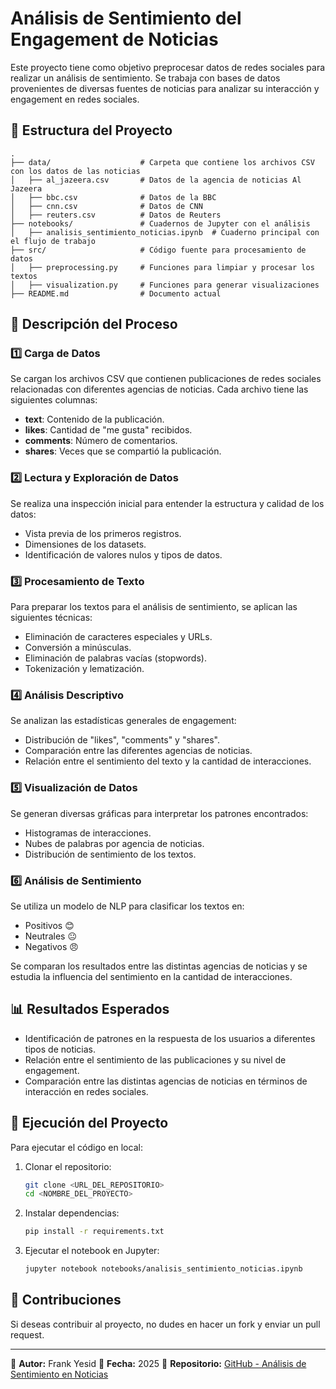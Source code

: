 # Análisis de Sentimiento del Engagement de Noticias

Este proyecto tiene como objetivo preprocesar datos de redes sociales para realizar un análisis de sentimiento. Se trabaja con bases de datos provenientes de diversas fuentes de noticias para analizar su interacción y engagement en redes sociales.

## 📂 Estructura del Proyecto

```
.
├── data/                    # Carpeta que contiene los archivos CSV con los datos de las noticias
│   ├── al_jazeera.csv       # Datos de la agencia de noticias Al Jazeera
│   ├── bbc.csv              # Datos de la BBC
│   ├── cnn.csv              # Datos de CNN
│   ├── reuters.csv          # Datos de Reuters
├── notebooks/               # Cuadernos de Jupyter con el análisis
│   ├── analisis_sentimiento_noticias.ipynb  # Cuaderno principal con el flujo de trabajo
├── src/                     # Código fuente para procesamiento de datos
│   ├── preprocessing.py     # Funciones para limpiar y procesar los textos
│   ├── visualization.py     # Funciones para generar visualizaciones
├── README.md                # Documento actual
```

## 📜 Descripción del Proceso

### 1️⃣ Carga de Datos
Se cargan los archivos CSV que contienen publicaciones de redes sociales relacionadas con diferentes agencias de noticias. Cada archivo tiene las siguientes columnas:

- **text**: Contenido de la publicación.
- **likes**: Cantidad de "me gusta" recibidos.
- **comments**: Número de comentarios.
- **shares**: Veces que se compartió la publicación.

### 2️⃣ Lectura y Exploración de Datos
Se realiza una inspección inicial para entender la estructura y calidad de los datos:
- Vista previa de los primeros registros.
- Dimensiones de los datasets.
- Identificación de valores nulos y tipos de datos.

### 3️⃣ Procesamiento de Texto
Para preparar los textos para el análisis de sentimiento, se aplican las siguientes técnicas:
- Eliminación de caracteres especiales y URLs.
- Conversión a minúsculas.
- Eliminación de palabras vacías (stopwords).
- Tokenización y lematización.

### 4️⃣ Análisis Descriptivo
Se analizan las estadísticas generales de engagement:
- Distribución de "likes", "comments" y "shares".
- Comparación entre las diferentes agencias de noticias.
- Relación entre el sentimiento del texto y la cantidad de interacciones.

### 5️⃣ Visualización de Datos
Se generan diversas gráficas para interpretar los patrones encontrados:
- Histogramas de interacciones.
- Nubes de palabras por agencia de noticias.
- Distribución de sentimiento de los textos.

### 6️⃣ Análisis de Sentimiento
Se utiliza un modelo de NLP para clasificar los textos en:
- Positivos 😊
- Neutrales 😐
- Negativos 😠

Se comparan los resultados entre las distintas agencias de noticias y se estudia la influencia del sentimiento en la cantidad de interacciones.

## 📊 Resultados Esperados
- Identificación de patrones en la respuesta de los usuarios a diferentes tipos de noticias.
- Relación entre el sentimiento de las publicaciones y su nivel de engagement.
- Comparación entre las distintas agencias de noticias en términos de interacción en redes sociales.

## 🚀 Ejecución del Proyecto
Para ejecutar el código en local:
1. Clonar el repositorio:
   ```bash
   git clone <URL_DEL_REPOSITORIO>
   cd <NOMBRE_DEL_PROYECTO>
   ```
2. Instalar dependencias:
   ```bash
   pip install -r requirements.txt
   ```
3. Ejecutar el notebook en Jupyter:
   ```bash
   jupyter notebook notebooks/analisis_sentimiento_noticias.ipynb
   ```

## 📢 Contribuciones
Si deseas contribuir al proyecto, no dudes en hacer un fork y enviar un pull request.

---

📌 **Autor:** Frank Yesid
📅 **Fecha:** 2025
📍 **Repositorio:** [GitHub - Análisis de Sentimiento en Noticias](#)

